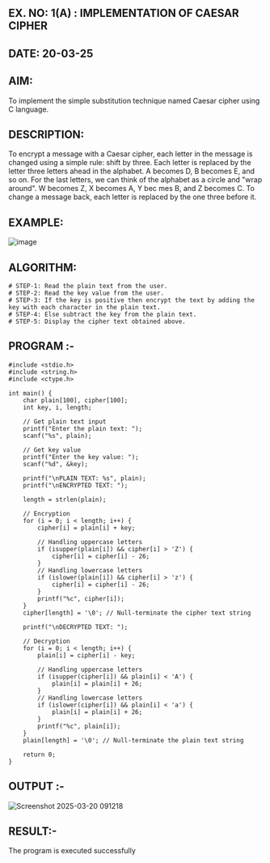 ## EX. NO: 1(A) : IMPLEMENTATION OF CAESAR CIPHER
## DATE: 20-03-25
## AIM:

To implement the simple substitution technique named Caesar cipher using C language.

## DESCRIPTION:

To encrypt a message with a Caesar cipher, each letter in the message is changed using a simple rule: shift by three. Each letter is replaced by the letter three letters ahead in the alphabet. A becomes D, B becomes E, and so on. For the last letters, we can think of the
alphabet as a circle and "wrap around". W becomes Z, X becomes A, Y bec mes B, and Z
becomes C. To change a message back, each letter is replaced by the one three before it.

## EXAMPLE:



![image](https://github.com/Hemamanigandan/CNS/assets/149653568/eb9c6c43-8c80-4cdd-b9d4-91705a311c79)


## ALGORITHM:
```
# STEP-1: Read the plain text from the user.
# STEP-2: Read the key value from the user.
# STEP-3: If the key is positive then encrypt the text by adding the key with each character in the plain text.
# STEP-4: Else subtract the key from the plain text.
# STEP-5: Display the cipher text obtained above.
```

## PROGRAM :-
```
#include <stdio.h>
#include <string.h>
#include <ctype.h>

int main() {
    char plain[100], cipher[100];
    int key, i, length;

    // Get plain text input
    printf("Enter the plain text: ");
    scanf("%s", plain);

    // Get key value
    printf("Enter the key value: ");
    scanf("%d", &key);

    printf("\nPLAIN TEXT: %s", plain);
    printf("\nENCRYPTED TEXT: ");

    length = strlen(plain);

    // Encryption
    for (i = 0; i < length; i++) {
        cipher[i] = plain[i] + key;

        // Handling uppercase letters
        if (isupper(plain[i]) && cipher[i] > 'Z') {
            cipher[i] = cipher[i] - 26;
        }
        // Handling lowercase letters
        if (islower(plain[i]) && cipher[i] > 'z') {
            cipher[i] = cipher[i] - 26;
        }
        printf("%c", cipher[i]);
    }
    cipher[length] = '\0'; // Null-terminate the cipher text string

    printf("\nDECRYPTED TEXT: ");

    // Decryption
    for (i = 0; i < length; i++) {
        plain[i] = cipher[i] - key;

        // Handling uppercase letters
        if (isupper(cipher[i]) && plain[i] < 'A') {
            plain[i] = plain[i] + 26;
        }
        // Handling lowercase letters
        if (islower(cipher[i]) && plain[i] < 'a') {
            plain[i] = plain[i] + 26;
        }
        printf("%c", plain[i]);
    }
    plain[length] = '\0'; // Null-terminate the plain text string

    return 0;
}
```



## OUTPUT :-
![Screenshot 2025-03-20 091218](https://github.com/user-attachments/assets/009266f3-ebb8-4368-b35f-d9aeff17bb52)

## RESULT:-
The program is executed successfully
 
